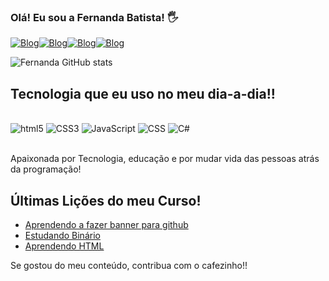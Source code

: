 
### Olá! Eu sou a Fernanda Batista! 🖐

[![ Blog](https://img.shields.io/badge/GitHub-100000?style=for-the-badge&logo=github&logoColor=white)](https://github.com/Fernandass2)[![ Blog](https://img.shields.io/badge/Instagram-E4405F?style=for-the-badge&logo=instagram&logoColor=white)](https://www.instagram.com/_nandaaaab/)[![Blog](https://img.shields.io/badge/LinkedIn-0077B5?style=for-the-badge&logo=linkedin&logoColor=white)](https://www.linkedin.com/in/fernanda-batista-b2b907120/)[![Blog](https://img.shields.io/badge/HTML-239120?style=for-the-badge&logo=html5&logoColor=white)](https://github.com/Fernandass2/AuladeHTML)

![Fernanda GitHub stats](https://github-readme-stats.vercel.app/api?username=fernandass2&show_icons=true&theme=radical)



## Tecnologia que eu uso no meu dia-a-dia!!

<div style="display: inline_block"><br/>
<img align: center; alt="html5" src="https://img.shields.io/badge/HTML5-E34F26?style=for-the-badge&logo=html5&logoColor=white">
<img align: center; alt="CSS3" src="https://img.shields.io/badge/CSS3-1572B6?style=for-the-badge&logo=css3&logoColor=white">
<img align: center; alt="JavaScript" src="https://img.shields.io/badge/JavaScript-323330?style=for-the-badge&logo=javascript&logoColor=F7DF1E">
<img align: center; alt="CSS" src="https://img.shields.io/badge/CSS-239120?&style=for-the-badge&logo=css3&logoColor=white">
<img align: center; alt="C#" src="https://img.shields.io/badge/C%23-239120?style=for-the-badge&logo=c-sharp&logoColor=white">
</div><br/>

 Apaixonada por Tecnologia, educação e por mudar vida das pessoas atrás da programação!

## Últimas Lições do meu Curso!
- [Aprendendo a fazer banner para github](https://github.com/Fernandass2/Fernandass2)<br/>
- [Estudando Binário](https://github.com/Fernandass2/BIN-RIO)<br/>
- [Aprendendo HTML](https://github.com/Fernandass2/AuladeHTML)


Se gostou do meu conteúdo, contribua com o cafezinho!!
